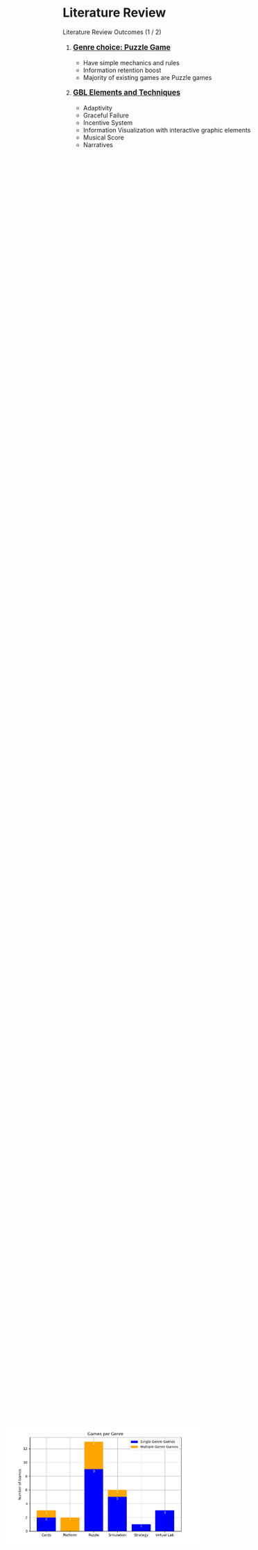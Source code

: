 # Literature Review

<p class='slide-subtitle'>Literature Review Outcomes (1 / 2)</p>

<div class='section-wrapper'>
  <ol class='ol-flex'>
    <li><p>Genre choice: Puzzle Game</p>
      <ul>
        <li v-click>Have simple mechanics and rules</li>
        <li v-click>Information retention boost</li>
        <li v-click>Majority of existing games are Puzzle games</li>
      </ul>
    </li>
    <li v-click='+4'><p>GBL Elements and Techniques</p>
      <ul>
        <li v-click='+5'>Adaptivity</li>
        <li v-click='+5'>Graceful Failure</li>
        <li v-click='+6'>Incentive System</li>
        <li v-click='+6'>Information Visualization with interactive graphic elements</li>
        <li v-click='+7'>Musical Score</li>
        <li v-click='+7'>Narratives</li>
      </ul>
    </li>
  </ol>
</div>

<div v-click='+3' class='img-wrapper grey-shadow'>
  <img src='../assets/games_per_genre.png' width='450'/>
</div>

<style>
  ol > li > p {
    font-weight: bold;
    font-size: larger;
    text-decoration: underline;
  }

  .img-wrapper {
    width: max-content;
    position: absolute;
    left: 10%;
    bottom: 9%;
  }
</style>
